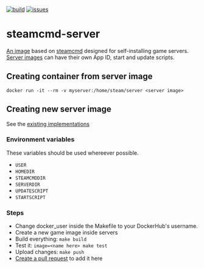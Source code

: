 [![build](https://github.com/Ethorbit/Docker-Srcds/actions/workflows/docker-image.yml/badge.svg)](https://github.com/Ethorbit/Docker-Srcds/actions/workflows/docker-image.yml)
[![issues](https://img.shields.io/github/issues/Ethorbit/Docker-Srcds)](https://github.com/Ethorbit/Docker-Srcds/issues?q=is%3Aopen+is%3Aissue)

# steamcmd-server
[An image](Dockerfile) based on [steamcmd](https://github.com/CM2Walki/steamcmd) designed for self-installing game servers. [Server images](servers) can have their own App ID, start and update scripts. 

## Creating container from server image
`docker run -it --rm -v myserver:/home/steam/server <server image>`

## Creating new server image 
See the [existing implementations](servers)

### Environment variables
These variables should be used whereever possible.
* `USER`
* `HOMEDIR`
* `STEAMCMDDIR`
* `SERVERDIR`
* `UPDATESCRIPT`
* `STARTSCRIPT`

### Steps
* Change docker\_user inside the Makefile to your DockerHub's username.
* Create a new game image inside servers
* Build everything: `make build`
* Test it: `image=<name here> make test`
* Upload changes: `make push`
* [Create a pull request](https://github.com/Ethorbit/Docker-Srcds/pulls) to add it here
